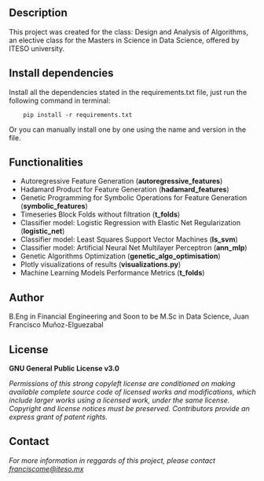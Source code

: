 ## Description
This project was created for the class: Design and Analysis of Algorithms, an elective class for the
Masters in Science in Data Science, offered by ITESO university.

## Install dependencies

Install all the dependencies stated in the requirements.txt file, just run the following command in terminal:

        pip install -r requirements.txt
        
Or you can manually install one by one using the name and version in the file.

## Functionalities

- Autoregressive Feature Generation (**autoregressive_features**)
- Hadamard Product for Feature Generation (**hadamard_features**)
- Genetic Programming for Symbolic Operations for Feature Generation (**symbolic_features**)
- Timeseries Block Folds without filtration (**t_folds**)
- Classifier model: Logistic Regression with Elastic Net Regularization (**logistic_net**)
- Classifier model: Least Squares Support Vector Machines (**ls_svm**)
- Classifier model: Artificial Neural Net Multilayer Perceptron (**ann_mlp**)
- Genetic Algorithms Optimization (**genetic_algo_optimisation**)
- Plotly visualizations of results (**visualizations.py**)
- Machine Learning Models Performance Metrics (**t_folds**)

## Author
B.Eng in Financial Engineering and Soon to be M.Sc in Data Science, Juan Francisco Muñoz-Elguezabal

## License
**GNU General Public License v3.0** 

*Permissions of this strong copyleft license are conditioned on making available 
complete source code of licensed works and modifications, which include larger 
works using a licensed work, under the same license. Copyright and license notices 
must be preserved. Contributors provide an express grant of patent rights.*

## Contact
*For more information in reggards of this project, please contact franciscome@iteso.mx*
